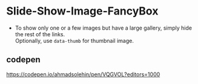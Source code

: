 # Slide-Show-Image-FancyBox

- To show only one or a few images but have a large gallery, simply hide the rest of the links. <br />
  Optionally, use <code>data-thumb</code> for thumbnail image.

## codepen

https://codepen.io/ahmadsolehin/pen/VQGVOL?editors=1000
